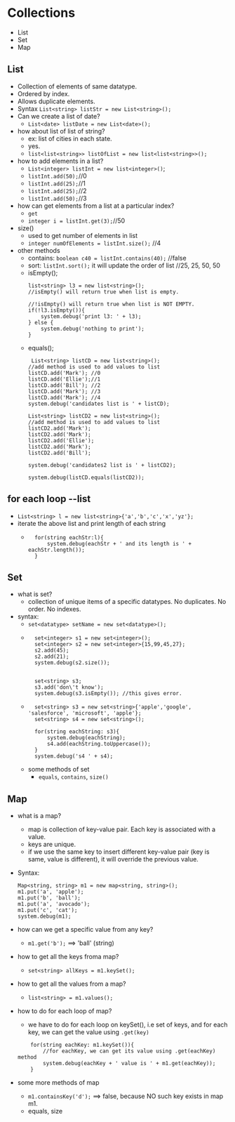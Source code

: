 # Collections

- List
- Set
- Map

## List

- Collection of elements of same datatype. 
- Ordered by index. 
- Allows duplicate elements.
- Syntax `List<string> listStr = new List<string>();`
- Can we create a list of date?
    - `List<date> listDate = new List<date>();`
- how about list of list of string?
    - ex: list of cities in each state.
    - yes.
    - `list<list<string>> listOfList = new list<list<string>>();`
- how to add elements in a list?
    - `List<integer> listInt = new list<integer>()`;
    - `listInt.add(50);`//0
    - `listInt.add(25);`//1
    - `listInt.add(25);`//2
    - `listInt.add(50);`//3
- how can get elements from a list at a particular index?
    - `get`
    - `integer i = listInt.get(3);`//50
- size()
    - used to get number of elements in list
    - `integer numOfElements = listInt.size();` //4
- other methods
    - contains: `boolean c40 = listInt.contains(40);` //false
    - sort: `listInt.sort();` it will update the order of list
        //25, 25, 50, 50
    - isEmpty();
        ```
        list<string> l3 = new list<string>();
        //isEmpty() will return true when list is empty.

        //!isEmpty() will return true when list is NOT EMPTY.
        if(!l3.isEmpty()){
            system.debug('print l3: ' + l3);
        } else {
            system.debug('nothing to print');
        }

        ```
    - equals();
        ``` 
         List<string> listCD = new list<string>();
        //add method is used to add values to list
        listCD.add('Mark'); //0
        listCD.add('Ellie');//1
        listCD.add('Bill'); //2
        listCD.add('Mark'); //3
        listCD.add('Mark'); //4
        system.debug('candidates list is ' + listCD);

        List<string> listCD2 = new list<string>();
        //add method is used to add values to list
        listCD2.add('Mark'); 
        listCD2.add('Mark'); 
        listCD2.add('Ellie');
        listCD2.add('Mark'); 
        listCD2.add('Bill'); 

        system.debug('candidates2 list is ' + listCD2);

        system.debug(listCD.equals(listCD2));
        ```

## for each loop --list

- `List<string> l = new list<string>{'a','b','c','x','yz'};`
- iterate the above list and print length of each string
    - ```
        for(string eachStr:l){
            system.debug(eachStr + ' and its length is ' + eachStr.length());
        }
        ```


## Set

- what is set?
    - collection of unique items of a specific datatypes. No duplicates. No order. No indexes.
- syntax:
    - `set<datatype> setName = new set<datatype>();`
    - ```
        set<integer> s1 = new set<integer>();
        set<integer> s2 = new set<integer>{15,99,45,27};
        s2.add(45);
        s2.add(21);
        system.debug(s2.size());


        set<string> s3;
        s3.add('don\'t know');
        system.debug(s3.isEmpty()); //this gives error.
        ```
    - ```
        set<string> s3 = new set<string>{'apple','google', 'salesforce', 'microsoft', 'apple'};
        set<string> s4 = new set<string>();
        
        for(string eachString: s3){
            system.debug(eachString);
            s4.add(eachString.toUppercase());
        }
        system.debug('s4 ' + s4);
       ```
    - some methods of set
        - `equals`, `contains`, `size()`

## Map

- what is a map?
    - map is collection of key-value pair. Each key is associated with a value.
    - keys are unique. 
    - if we use the same key to insert different key-value pair (key is same, value is different), it will override the previous value.
- Syntax:
    ```
    Map<string, string> m1 = new map<string, string>();
    m1.put('a', 'apple');
    m1.put('b', 'ball');
    m1.put('a', 'avocado');
    m1.put('c', 'cat');
    system.debug(m1);
    ```
- how can we get a specific value from any key?
    - `m1.get('b');` ==> 'ball' (string)

- how to get all the keys froma map?
    - `set<string> allKeys = m1.keySet();`

- how to get all the values from a map?
    - `list<string> = m1.values();`

- how to do for each loop of map?
    - we have to do for each loop on keySet(), i.e set of keys, and for each key, we can get the value using `.get(key)`
    ```
        for(string eachKey: m1.keySet()){
            //for eachKey, we can get its value using .get(eachKey) method
            system.debug(eachKey + ' value is ' + m1.get(eachKey));
        }
    ```
- some more methods of map
    - `m1.containsKey('d');` ==> false, because NO such key exists in map m1.
    - equals, size
    